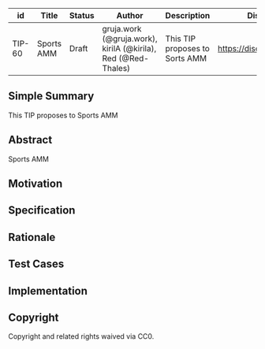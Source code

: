 | id | Title | Status | Author | Description | Discussions to | Created |
| ----------- | ----------- | ----------- | ----------- | ----------- | ----------- | ----------- |
| TIP-60 | Sports AMM  | Draft | gruja.work (@gruja.work), kirilA (@kirila), Red (@Red-Thales) | This TIP proposes to Sorts AMM | https://discord.gg/8bzFdpGTrp | 2022-06-17

## Simple Summary

This TIP proposes to Sports AMM

## Abstract

Sports AMM

## Motivation



## Specification


## Rationale



## Test Cases



## Implementation



## Copyright
Copyright and related rights waived via CC0.
